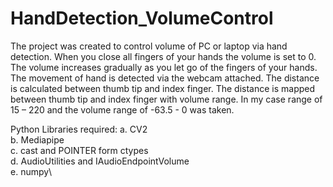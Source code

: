 # HandDetection_VolumeControl

The project was created to control volume of PC or laptop via hand detection. When you close all fingers of your hands the volume is set to 0. The volume increases gradually as you let go of the fingers of your hands. The movement of hand is detected via the webcam attached. The distance is calculated between thumb tip and index finger. The distance is mapped between thumb tip and index finger with volume range. In my case range of 15 – 220 and the volume range of -63.5 - 0 was taken.

Python Libraries required:
a. CV2\
b. Mediapipe\
c. cast and POINTER form ctypes\
d. AudioUtilities and IAudioEndpointVolume\
e. numpy\
